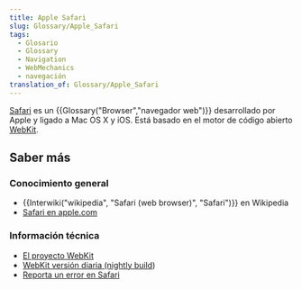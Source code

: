 ```yaml
---
title: Apple Safari
slug: Glossary/Apple_Safari
tags:
  - Glosario
  - Glossary
  - Navigation
  - WebMechanics
  - navegación
translation_of: Glossary/Apple_Safari
---
```

[Safari](http://www.apple.com/safari/) es un {{Glossary("Browser","navegador web")}} desarrollado por Apple y ligado a Mac OS X y iOS. Está basado en el motor de código abierto [WebKit](http://www.webkit.org/).

## Saber más

### Conocimiento general

- {{Interwiki("wikipedia", "Safari (web browser)", "Safari")}} en Wikipedia
- [Safari en apple.com](http://www.apple.com/safari/)

### Información técnica

- [El proyecto WebKit](http://www.webkit.org/)
- [WebKit versión diaria (nightly build](http://nightly.webkit.org/))
- [Reporta un error en Safari](https://bugs.webkit.org/)
